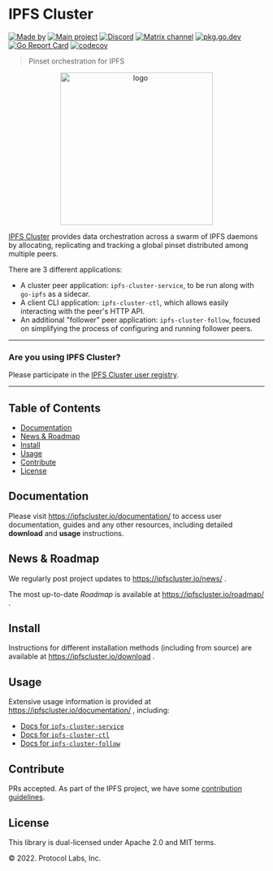 # IPFS Cluster

[![Made by](https://img.shields.io/badge/By-Protocol%20Labs-000000.svg?style=flat-square)](https://protocol.ai)
[![Main project](https://img.shields.io/badge/project-ipfs--cluster-ef5c43.svg?style=flat-square)](http://github.com/ipfs-cluster)
[![Discord](https://img.shields.io/badge/forum-discuss.ipfs.io-f9a035.svg?style=flat-square)](https://discuss.ipfs.io/c/help/help-ipfs-cluster/24)
[![Matrix channel](https://img.shields.io/badge/matrix-%23ipfs--cluster-3c8da0.svg?style=flat-square)](https://app.element.io/#/room/#ipfs-cluster:ipfs.io)
[![pkg.go.dev](https://pkg.go.dev/badge/github.com/ipfs-cluster/ipfs-cluster)](https://pkg.go.dev/github.com/ipfs-cluster/ipfs-cluster)
[![Go Report Card](https://goreportcard.com/badge/github.com/ipfs-cluster/ipfs-cluster)](https://goreportcard.com/report/github.com/ipfs-cluster/ipfs-cluster)
[![codecov](https://codecov.io/gh/ipfs-cluster/ipfs-cluster/branch/master/graph/badge.svg)](https://codecov.io/gh/ipfs-cluster/ipfs-cluster)

> Pinset orchestration for IPFS

<p align="center">
<img src="https://ipfscluster.io/cluster/png/IPFS_Cluster_color_no_text.png" alt="logo" width="300" height="300" />
</p>

[IPFS Cluster](https://ipfscluster.io) provides data orchestration across a swarm of IPFS daemons by allocating, replicating and tracking a global pinset distributed among multiple peers.

There are 3 different applications:

* A cluster peer application: `ipfs-cluster-service`, to be run along with `go-ipfs` as a sidecar.
* A client CLI application: `ipfs-cluster-ctl`, which allows easily interacting with the peer's HTTP API.
* An additional "follower" peer application: `ipfs-cluster-follow`, focused on simplifying the process of configuring and running follower peers.

---

### Are you using IPFS Cluster?

Please participate in the [IPFS Cluster user registry](https://docs.google.com/forms/d/e/1FAIpQLSdWF5aXNXrAK_sCyu1eVv2obTaKVO3Ac5dfgl2r5_IWcizGRg/viewform).

---

## Table of Contents

- [Documentation](#documentation)
- [News & Roadmap](#news--roadmap)
- [Install](#install)
- [Usage](#usage)
- [Contribute](#contribute)
- [License](#license)


## Documentation

Please visit https://ipfscluster.io/documentation/ to access user documentation, guides and any other resources, including detailed **download** and **usage** instructions.

## News & Roadmap

We regularly post project updates to https://ipfscluster.io/news/ .

The most up-to-date *Roadmap* is available at https://ipfscluster.io/roadmap/ .

## Install

Instructions for different installation methods (including from source) are available at https://ipfscluster.io/download .

## Usage

Extensive usage information is provided at https://ipfscluster.io/documentation/ , including:

* [Docs for `ipfs-cluster-service`](https://ipfscluster.io/documentation/reference/service/)
* [Docs for `ipfs-cluster-ctl`](https://ipfscluster.io/documentation/reference/ctl/)
* [Docs for `ipfs-cluster-follow`](https://ipfscluster.io/documentation/reference/follow/)

## Contribute

PRs accepted. As part of the IPFS project, we have some [contribution guidelines](https://ipfscluster.io/support/#contribution-guidelines).

## License

This library is dual-licensed under Apache 2.0 and MIT terms.

© 2022. Protocol Labs, Inc.
